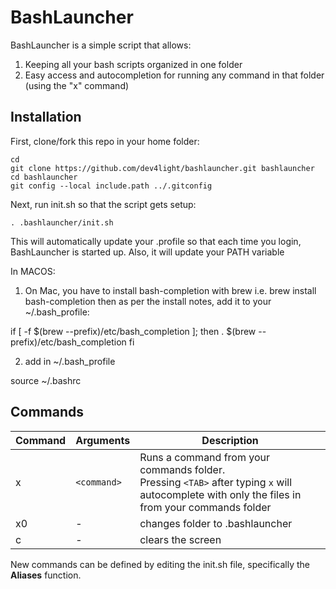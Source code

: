 
# BashLauncher

BashLauncher is a simple script that allows:

1. Keeping all your bash scripts organized in one folder
1. Easy access and autocompletion for running any command in that folder (using the "x" command)

## Installation
First, clone/fork this repo in your home folder:
```
cd
git clone https://github.com/dev4light/bashlauncher.git bashlauncher
cd bashlauncher
git config --local include.path ../.gitconfig
```

Next, run init.sh so that the script gets setup:

```
. .bashlauncher/init.sh
```
This will automatically update your .profile so that each time you login, BashLauncher is started up.
Also, it will update your PATH variable 

In MACOS:

1. On Mac, you have to install bash-completion with brew i.e. brew install bash-completion then as per the install notes, add it to your ~/.bash_profile:

  if [ -f $(brew --prefix)/etc/bash_completion ]; then
    . $(brew --prefix)/etc/bash_completion
  fi

2. add in ~/.bash_profile

source ~/.bashrc

## Commands
| Command | Arguments | Description |
|--|--|--|
| x | `<command>` | Runs a command from your commands folder.<br> Pressing `<TAB>` after typing `x` will autocomplete with only the files in from your commands folder |
| x0 | - | changes folder to .bashlauncher |
| c | - | clears the screen |

New commands can be defined by editing the init.sh file, specifically the **Aliases** function.
